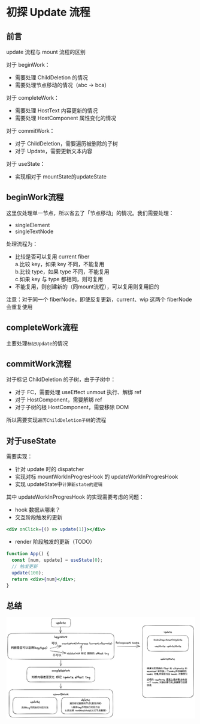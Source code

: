 # 初探 Update 流程

## 前言

update 流程与 mount 流程的区别

对于 beginWork：

- 需要处理 ChildDeletion 的情况
- 需要处理节点移动的情况（abc -> bca）

对于 completeWork：
- 需要处理 HostText 内容更新的情况
- 需要处理 HostComponent 属性变化的情况

对于 commitWork：
- 对于 ChildDeletion，需要遍历被删除的子树
- 对于 Update，需要更新文本内容

对于 useState：
- 实现相对于 mountState的updateState

## beginWork流程

这里仅处理单一节点，所以省去了「节点移动」的情况。我们需要处理：

- singleElement
- singleTextNode

处理流程为：
- 比较是否可以复用 current fiber  
  a.比较 key，如果 key 不同，不能复用  
  b.比较 type，如果 type 不同，不能复用  
  c.如果 key 与 type 都相同，则可复用  
- 不能复用，则创建新的（同mount流程），可以复用则复用旧的

注意：对于同一个 fiberNode，即使反复更新，current、wip 这两个 fiberNode 会重复使用

## completeWork流程

主要处理`标记Update`的情况

## commitWork流程

对于标记 ChildDeletion 的子树，由于子树中：

- 对于 FC，需要处理 useEffect unmout 执行、解绑 ref
- 对于 HostComponent，需要解绑 ref
- 对于子树的根 HostComponent，需要移除 DOM

所以需要实现`遍历ChildDeletion子树`的流程

## 对于useState

需要实现：
- 针对 update 时的 dispatcher
- 实现对标 mountWorkInProgresHook 的 updateWorkInProgresHook
- 实现 updateState中`计算新state的逻辑`

其中 updateWorkInProgresHook 的实现需要考虑的问题：
- hook 数据从哪来？
- 交互阶段触发的更新
```jsx
<div onClick={() => update(1)}></div>
```
- render 阶段触发的更新（TODO）
```jsx
function App() {
  const [num, update] = useState(0);
  // 触发更新
  update(100);
  return <div>{num}</div>;
}
```

## 总结

<img class="zoom-custom-imgs" src="./images/explorationUpdate-1.png" >


<SideTitle :page="$page" />
